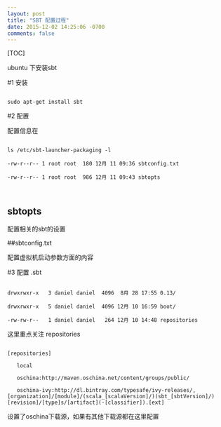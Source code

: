 ```yaml
---
layout: post
title: "SBT 配置过程"
date: 2015-12-02 14:25:06 -0700
comments: false
---
```



[TOC]

ubuntu 下安装sbt



#1 安装



```

sudo apt-get install sbt

```

#2 配置

配置信息在

```

ls /etc/sbt-launcher-packaging -l

-rw-r--r-- 1 root root  180 12月 11 09:36 sbtconfig.txt

-rw-r--r-- 1 root root  986 12月 11 09:43 sbtopts



```



## sbtopts

配置相关的sbt的设置

##sbtconfig.txt

配置虚拟机启动参数方面的内容

#3 配置 .sbt 

```

drwxrwxr-x   3 daniel daniel  4096  8月 28 17:55 0.13/

drwxrwxr-x   5 daniel daniel  4096 12月 10 16:59 boot/

-rw-rw-r--   1 daniel daniel   264 12月 10 14:48 repositories

```

这里重点关注 repositories

```

[repositories]

   local

   oschina:http://maven.oschina.net/content/groups/public/

   oschina-ivy:http://dl.bintray.com/typesafe/ivy-releases/, [organization]/[module]/(scala_[scalaVersion]/)(sbt_[sbtVersion]/)[revision]/[type]s/[artifact](-[classifier]).[ext]

```

设置了oschina下载源，如果有其他下载源都在这里配置















